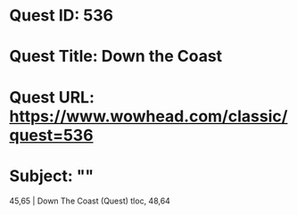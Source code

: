 # Quest ID: 536
# Quest Title: Down the Coast
# Quest URL: https://www.wowhead.com/classic/quest=536
# Subject: "<Blank>"
45,65 | Down The Coast (Quest) tloc, 48,64